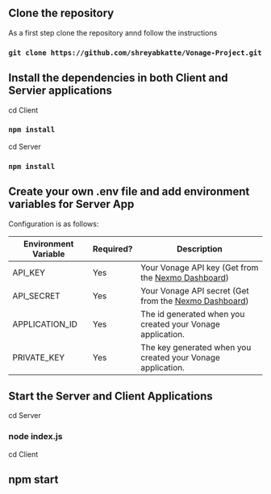 ## Clone the repository

As a first step clone the repository annd follow the instructions

### `git clone https://github.com/shreyabkatte/Vonage-Project.git`

## Install the dependencies in both Client and Servier applications

cd Client

### `npm install`

cd Server

### `npm install`

## Create your own .env file and add environment variables for Server App

Configuration is as follows:

| Environment Variable | Required? | Description                                                                                   |
| -------------------- | --------- | --------------------------------------------------------------------------------------------- |
| API_KEY              | Yes       | Your Vonage API key (Get from the [Nexmo Dashboard](https://dashboard.nexmo.com/settings))    |
| API_SECRET           | Yes       | Your Vonage API secret (Get from the [Nexmo Dashboard](https://dashboard.nexmo.com/settings)) |
| APPLICATION_ID       | Yes       | The id generated when you created your Vonage application.                                    |
| PRIVATE_KEY          | Yes       | The key generated when you created your Vonage application.                                   |

## Start the Server and Client Applications

cd Server

### node index.js

cd Client

## npm start
